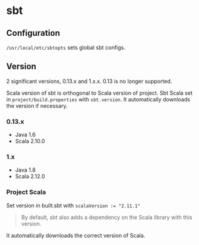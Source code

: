 # sbt

## Configuration
`/usr/local/etc/sbtopts` sets global sbt configs.

## Version
2 significant versions, 0.13.x and 1.x.x. 0.13 is no longer supported. 

Scala version of sbt is orthogonal to Scala version of project. Sbt Scala set in `project/build.properties` with `sbt.version`.
It automatically downloads the version if necessary.
### 0.13.x
- Java 1.6
- Scala 2.10.0

### 1.x
- Java 1.8
- Scala 2.12.0

### Project Scala
Set version in built.sbt with `scalaVersion := "2.11.1"`
> By default, sbt also adds a dependency on the Scala library with this version.

It automatically downloads the correct version of Scala.

